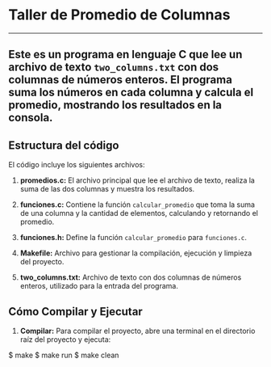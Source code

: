 # Taller de Promedio de Columnas
---
Este es un programa en lenguaje C que lee un archivo de texto `two_columns.txt` con dos columnas de números enteros. El programa suma los números en cada columna y calcula el promedio, mostrando los resultados en la consola.
---
## Estructura del código

El código incluye los siguientes archivos:

1. **promedios.c:** El archivo principal que lee el archivo de texto, realiza la suma de las dos columnas y muestra los resultados.

2. **funciones.c:** Contiene la función `calcular_promedio` que toma la suma de una columna y la cantidad de elementos, calculando y retornando el promedio.

3. **funciones.h:** Define la función `calcular_promedio` para `funciones.c`.

4. **Makefile:** Archivo para gestionar la compilación, ejecución y limpieza del proyecto.

5. **two_columns.txt:** Archivo de texto con dos columnas de números enteros, utilizado para la entrada del programa.

## Cómo Compilar y Ejecutar

1. **Compilar:** Para compilar el proyecto, abre una terminal en el directorio raíz del proyecto y ejecuta:

$ make
$ make run
$ make clean
